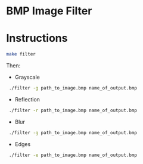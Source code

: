 # BMP Image Filter

# Instructions
```bash
make filter
```
Then:
- Grayscale
```bash
 ./filter -g path_to_image.bmp name_of_output.bmp
```
- Reflection
```bash
 ./filter -r path_to_image.bmp name_of_output.bmp
```
- Blur
```bash
 ./filter -g path_to_image.bmp name_of_output.bmp
```
- Edges
```bash
 ./filter -e path_to_image.bmp name_of_output.bmp
```